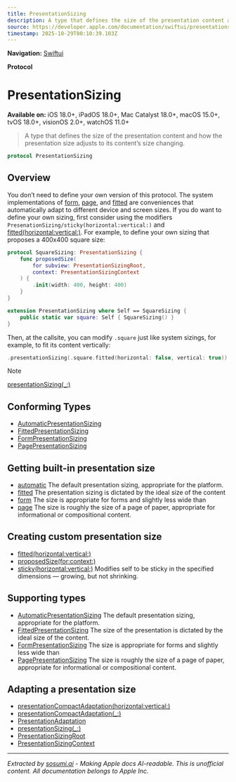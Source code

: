 ```yaml
---
title: PresentationSizing
description: A type that defines the size of the presentation content and how the presentation size adjusts to its content’s size changing.
source: https://developer.apple.com/documentation/swiftui/presentationsizing
timestamp: 2025-10-29T00:10:39.103Z
---
```


**Navigation:** [Swiftui](/documentation/swiftui)

**Protocol**

# PresentationSizing

**Available on:** iOS 18.0+, iPadOS 18.0+, Mac Catalyst 18.0+, macOS 15.0+, tvOS 18.0+, visionOS 2.0+, watchOS 11.0+

> A type that defines the size of the presentation content and how the presentation size adjusts to its content’s size changing.

```swift
protocol PresentationSizing
```

## Overview

You don’t need to define your own version of this protocol. The system implementations of [form](/documentation/swiftui/presentationsizing/form), [page](/documentation/swiftui/presentationsizing/page), and [fitted](/documentation/swiftui/presentationsizing/fitted) are conveniences that automatically adapt to different device and screen sizes. If you do want to define your own sizing, first consider using the modifiers `PresenationSizing/sticky(horizontal:vertical:)` and [fitted(horizontal:vertical:)](/documentation/swiftui/presentationsizing/fitted(horizontal:vertical:)). For example, to define your own sizing that proposes a 400x400 square size:

```swift
protocol SquareSizing: PresentationSizing {
    func proposedSize(
        for subview: PresentationSizingRoot,
        context: PresentationSizingContext
    ) {
        .init(width: 400, height: 400)
    }
}

extension PresentationSizing where Self == SquareSizing {
    public static var square: Self { SquareSizing() }
}
```

Then, at the callsite, you can modify `.square` just like system sizings, for example, to fit its content vertically:

```swift
.presentationSizing(.square.fitted(horizontal: false, vertical: true))
```

> [!NOTE]
> [presentationSizing(_:)](/documentation/swiftui/view/presentationsizing(_:))

## Conforming Types

- [AutomaticPresentationSizing](/documentation/swiftui/automaticpresentationsizing)
- [FittedPresentationSizing](/documentation/swiftui/fittedpresentationsizing)
- [FormPresentationSizing](/documentation/swiftui/formpresentationsizing)
- [PagePresentationSizing](/documentation/swiftui/pagepresentationsizing)

## Getting built-in presentation size

- [automatic](/documentation/swiftui/presentationsizing/automatic) The default presentation sizing, appropriate for the platform.
- [fitted](/documentation/swiftui/presentationsizing/fitted) The presentation sizing is dictated by the ideal size of the content
- [form](/documentation/swiftui/presentationsizing/form) The size is appropriate for forms and slightly less wide than
- [page](/documentation/swiftui/presentationsizing/page) The size is roughly the size of a page of paper, appropriate for informational or compositional content.

## Creating custom presentation size

- [fitted(horizontal:vertical:)](/documentation/swiftui/presentationsizing/fitted(horizontal:vertical:))
- [proposedSize(for:context:)](/documentation/swiftui/presentationsizing/proposedsize(for:context:))
- [sticky(horizontal:vertical:)](/documentation/swiftui/presentationsizing/sticky(horizontal:vertical:)) Modifies self to be sticky in the specified dimensions — growing, but not shrinking.

## Supporting types

- [AutomaticPresentationSizing](/documentation/swiftui/automaticpresentationsizing) The default presentation sizing, appropriate for the platform.
- [FittedPresentationSizing](/documentation/swiftui/fittedpresentationsizing) The size of the presentation is dictated by the ideal size of the content.
- [FormPresentationSizing](/documentation/swiftui/formpresentationsizing) The size is appropriate for forms and slightly less wide than
- [PagePresentationSizing](/documentation/swiftui/pagepresentationsizing) The size is roughly the size of a page of paper, appropriate for informational or compositional content.

## Adapting a presentation size

- [presentationCompactAdaptation(horizontal:vertical:)](/documentation/swiftui/view/presentationcompactadaptation(horizontal:vertical:))
- [presentationCompactAdaptation(_:)](/documentation/swiftui/view/presentationcompactadaptation(_:))
- [PresentationAdaptation](/documentation/swiftui/presentationadaptation)
- [presentationSizing(_:)](/documentation/swiftui/view/presentationsizing(_:))
- [PresentationSizingRoot](/documentation/swiftui/presentationsizingroot)
- [PresentationSizingContext](/documentation/swiftui/presentationsizingcontext)

---

*Extracted by [sosumi.ai](https://sosumi.ai) - Making Apple docs AI-readable.*
*This is unofficial content. All documentation belongs to Apple Inc.*
